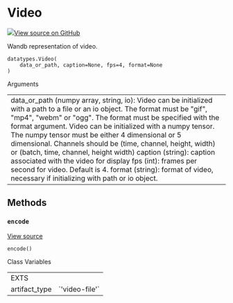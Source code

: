 # Video

<!-- Insert buttons and diff -->


[![](https://www.tensorflow.org/images/GitHub-Mark-32px.png)View source on GitHub](https://www.github.com/wandb/client/tree/master/wandb/data_types.py#L1214-L1370)




Wandb representation of video.

<pre class="devsite-click-to-copy prettyprint lang-py tfo-signature-link">
<code>datatypes.Video(
    data_or_path, caption=None, fps=4, format=None
)
</code></pre>



<!-- Placeholder for "Used in" -->


<!-- Tabular view -->
Arguments
<table>
<tr>
<td>
data_or_path (numpy array, string, io):
Video can be initialized with a path to a file or an io object.
The format must be "gif", "mp4", "webm" or "ogg".
The format must be specified with the format argument.
Video can be initialized with a numpy tensor.
The numpy tensor must be either 4 dimensional or 5 dimensional.
Channels should be (time, channel, height, width) or
(batch, time, channel, height width)
caption (string): caption associated with the video for display
fps (int): frames per second for video. Default is 4.
format (string): format of video, necessary if initializing with path or io object.
</td>
</tr>

</table>



## Methods

<h3 id="encode"><code>encode</code></h3>

<a target="_blank" href="https://www.github.com/wandb/client/tree/master/wandb/data_types.py#L1275-L1297">View source</a>

<pre class="devsite-click-to-copy prettyprint lang-py tfo-signature-link">
<code>encode()
</code></pre>








<!-- Tabular view -->
Class Variables
<table>

<tr>
<td>
EXTS<a id="EXTS"></a>
</td>
<td>

</td>
</tr><tr>
<td>
artifact_type<a id="artifact_type"></a>
</td>
<td>
`'video-file'`
</td>
</tr>
</table>

